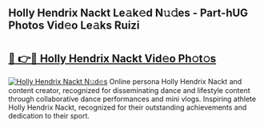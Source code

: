 ## Holly Hendrix Nackt Le𝚊k𝚎d N𝚞𝚍es - Part-hUG Photos Vid𝚎o Le𝚊ks Ruizi

# <h2><a href="http://fbap8ok.evod.top/?m=Holly+Hendrix+Nackt">🔗 👉🔴 Holly Hendrix Nackt Vid𝚎o Ph𝚘t𝚘s</a></h2>

[![Holly Hendrix Nackt N𝚞d𝚎s](https://i.imgur.com/8V9OHl7.gif)](http://fbap8ok.evod.top/?m=Holly+Hendrix+Nackt)
Online persona Holly Hendrix Nackt and content creator, recognized for disseminating dance and lifestyle content through collaborative dance performances and mini vlogs. Inspiring athlete Holly Hendrix Nackt, recognized for their outstanding achievements and dedication to their sport. 
